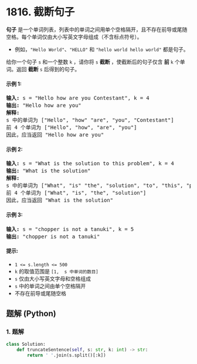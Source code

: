 # 1816. 截断句子
**句子** 是一个单词列表，列表中的单词之间用单个空格隔开，且不存在前导或尾随空格。每个单词仅由大小写英文字母组成（不含标点符号）。

* 例如，`"Hello World"`、`"HELLO"` 和 `"hello world hello world"` 都是句子。

给你一个句子 `s` 和一个整数 `k` ，请你将 `s` **截断** ，使截断后的句子仅含 **前** `k` 个单词。返回 **截断** `s` 后得到的句子。

#### 示例 1:
<pre>
<strong>输入:</strong> s = "Hello how are you Contestant", k = 4
<strong>输出:</strong> "Hello how are you"
<strong>解释:</strong>
s 中的单词为 ["Hello", "how" "are", "you", "Contestant"]
前 4 个单词为 ["Hello", "how", "are", "you"]
因此，应当返回 "Hello how are you"
</pre>

#### 示例 2:
<pre>
<strong>输入:</strong> s = "What is the solution to this problem", k = 4
<strong>输出:</strong> "What is the solution"
<strong>解释:</strong>
s 中的单词为 ["What", "is" "the", "solution", "to", "this", "problem"]
前 4 个单词为 ["What", "is", "the", "solution"]
因此，应当返回 "What is the solution"
</pre>

#### 示例 3:
<pre>
<strong>输入:</strong> s = "chopper is not a tanuki", k = 5
<strong>输出:</strong> "chopper is not a tanuki"
</pre>

#### 提示:
* `1 <= s.length <= 500`
* `k` 的取值范围是 `[1,  s 中单词的数目]`
* `s` 仅由大小写英文字母和空格组成
* `s` 中的单词之间由单个空格隔开
* 不存在前导或尾随空格

## 题解 (Python)

### 1. 题解
```Python
class Solution:
    def truncateSentence(self, s: str, k: int) -> str:
        return ' '.join(s.split()[:k])
```
